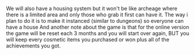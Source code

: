 We will also have a housing system but it won't be like archeage where there is a limited area and only those who grab it first can have it.
The way i plan to do it is to make it instanced (similar to dungeons) so everyone can have a house
And another note about the game is that for the online version the game will be reset each 3 months and you will start over again, BUT you will keep every cosmetic items you purchased or won plus all of the achievements you got.